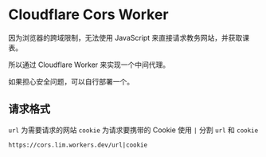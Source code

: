 # Cloudflare Cors Worker

因为浏览器的跨域限制，无法使用 JavaScript 来直接请求教务网站，并获取课表。

所以通过 Cloudflare Worker 来实现一个中间代理。

如果担心安全问题，可以自行部署一个。

## 请求格式

`url` 为需要请求的网站
`cookie` 为请求要携带的 Cookie
使用 `|` 分割 `url` 和 `cookie`
```
https://cors.lim.workers.dev/url|cookie
```
